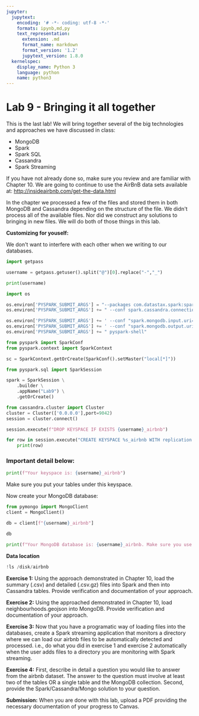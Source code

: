 ```yaml
---
jupyter:
  jupytext:
    encoding: '# -*- coding: utf-8 -*-'
    formats: ipynb,md,py
    text_representation:
      extension: .md
      format_name: markdown
      format_version: '1.2'
      jupytext_version: 1.8.0
  kernelspec:
    display_name: Python 3
    language: python
    name: python3
---
```


<!-- #region slideshow={"slide_type": "slide"} -->
# Lab 9 - Bringing it all together
<!-- #endregion -->

This is the last lab! We will bring together several of the big technologies and approaches we have discussed in class:
* MongoDB
* Spark
* Spark SQL
* Cassandra
* Spark Streaming

If you have not already done so, make sure you review and are familiar with Chapter 10. We are going to continue to use the AirBnB data sets available at: http://insideairbnb.com/get-the-data.html

In the chapter we processed a few of the files and stored them in both MongoDB and Cassandra depending on the structure of the file. We didn't process all of the available files. Nor did we construct any solutions to bringing in new files. We will do both of those things in this lab. 


**Customizing for youself:**

We don't want to interfere with each other when we writing to our databases. 

```python
import getpass

username = getpass.getuser().split("@")[0].replace("-","_")

print(username)
```

```python
import os

os.environ['PYSPARK_SUBMIT_ARGS'] = "--packages com.datastax.spark:spark-cassandra-connector_2.12:3.1.0,org.mongodb.spark:mongo-spark-connector_2.12:3.0.1"
os.environ['PYSPARK_SUBMIT_ARGS'] += " --conf spark.cassandra.connection.host=127.0.0.1"

os.environ['PYSPARK_SUBMIT_ARGS'] += ' --conf "spark.mongodb.input.uri=mongodb://127.0.0.1/csc-369.neighbourhoods_geo?readPreference=primaryPreferred"'
os.environ['PYSPARK_SUBMIT_ARGS'] += ' --conf "spark.mongodb.output.uri=mongodb://127.0.0.1/csc-369.neighbourhoods_geo"'
os.environ['PYSPARK_SUBMIT_ARGS'] += " pyspark-shell"

```

```python
from pyspark import SparkConf
from pyspark.context import SparkContext

sc = SparkContext.getOrCreate(SparkConf().setMaster("local[*]"))
```

```python
from pyspark.sql import SparkSession

spark = SparkSession \
    .builder \
    .appName("Lab9") \
    .getOrCreate()
```

```python
from cassandra.cluster import Cluster
cluster = Cluster(['0.0.0.0'],port=9042)
session = cluster.connect()
```

```python
session.execute(f"DROP KEYSPACE IF EXISTS {username}_airbnb")
```

```python
for row in session.execute("CREATE KEYSPACE %s_airbnb WITH replication = {'class':'SimpleStrategy', 'replication_factor' : 1};"%username):
    print(row)
```

### Important detail below:

```python
print(f"Your keyspace is: {username}_airbnb")
```

Make sure you put your tables under this keyspace.


Now create your MongoDB database:

```python
from pymongo import MongoClient
client = MongoClient()

db = client[f"{username}_airbnb"]

db
```

```python
print(f"Your MongoDB database is: {username}_airbnb. Make sure you use this one instead of csc-369.")
```

**Data location**

```python
!ls /disk/airbnb
```

**Exercise 1:** Using the approach demonstrated in Chapter 10, load the summary (.csv) and detailed (.csv.gz) files into Spark and then into Cassandra tables. Provide verification and documentation of your approach.


**Exercise 2:** Using the approached demonstrated in Chapter 10, load neighbourhoods.geojson into MongoDB. Provide verification and documentation of your approach.


**Exercise 3:** Now that you have a programatic way of loading files into the databases, create a Spark streaming application that monitors a directory where we can load our airbnb files to be automatically detected and processed. i.e., do what you did in exercise 1 and exercise 2 automatically when the user adds files to a directory you are monitoring with Spark streaming.


**Exercise 4:** First, describe in detail a question you would like to answer from the airbnb dataset. The answer to the question must involve at least two of the tables OR a single table and the MongoDB collection. Second, provide the Spark/Cassandra/Mongo solution to your question.


**Submission:** When you are done with this lab, upload a PDF providing the necessary documentation of your progress to Canvas.

```python

```
